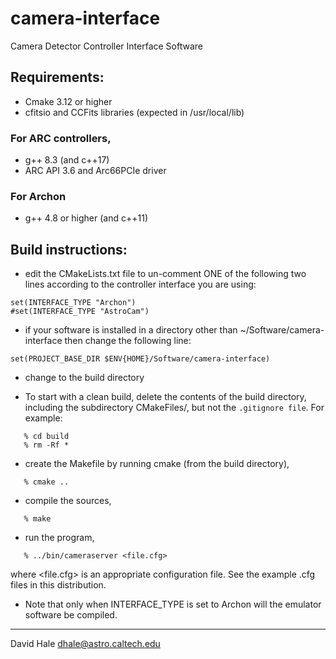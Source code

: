 # camera-interface
Camera Detector Controller Interface Software

## Requirements:

 - Cmake 3.12 or higher
 - cfitsio and CCFits libraries (expected in /usr/local/lib)
 
### For ARC controllers,
  - g++ 8.3 (and c++17)
  - ARC API 3.6 and Arc66PCIe driver
 
### For Archon
 - g++ 4.8 or higher (and c++11)

## Build instructions:

 - edit the CMakeLists.txt file to un-comment ONE of the following two lines
 according to the controller interface you are using:

```
set(INTERFACE_TYPE "Archon")
#set(INTERFACE_TYPE "AstroCam")
```

 - if your software is installed in a directory other than ~/Software/camera-interface
 then change the following line:

```
set(PROJECT_BASE_DIR $ENV{HOME}/Software/camera-interface)
```

 - change to the build directory

 - To start with a clean build, delete the contents of the build
   directory, including the subdirectory CMakeFiles/, 
   but not the `.gitignore file`. For example:
   
```
   % cd build
   % rm -Rf *
```

 - create the Makefile by running cmake (from the build directory),

```
   % cmake ..
```

- compile the sources,

```
   % make
```

 - run the program,

```
   % ../bin/cameraserver <file.cfg>
```   

   where <file.cfg> is an appropriate configuration file. See the example .cfg files
   in this distribution.

 - Note that only when INTERFACE_TYPE is set to Archon will the emulator software
 be compiled.

---

David Hale <dhale@astro.caltech.edu>

